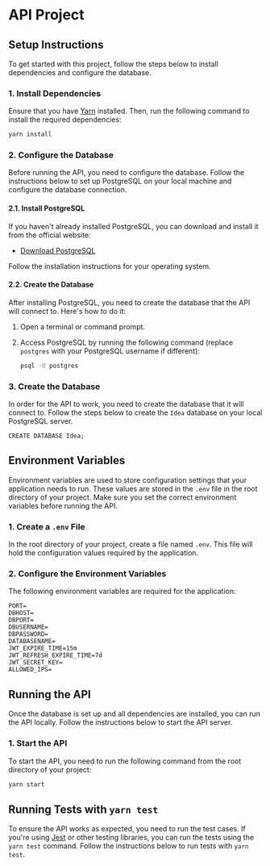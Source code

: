 # API Project

## Setup Instructions

To get started with this project, follow the steps below to install dependencies and configure the database.

### 1. Install Dependencies

Ensure that you have [Yarn](https://classic.yarnpkg.com/en/docs/install) installed. Then, run the following command to install the required dependencies:

```bash
yarn install
```

### 2. Configure the Database

Before running the API, you need to configure the database. Follow the instructions below to set up PostgreSQL on your local machine and configure the database connection.

#### 2.1. Install PostgreSQL

If you haven't already installed PostgreSQL, you can download and install it from the official website:

- [Download PostgreSQL](https://www.postgresql.org/download/)

Follow the installation instructions for your operating system.

#### 2.2. Create the Database

After installing PostgreSQL, you need to create the database that the API will connect to. Here's how to do it:

1. Open a terminal or command prompt.
2. Access PostgreSQL by running the following command (replace `postgres` with your PostgreSQL username if different):

   ```bash
   psql -U postgres

### 3. Create the Database

In order for the API to work, you need to create the database that it will connect to. Follow the steps below to create the `Idea` database on your local PostgreSQL server.
```
CREATE DATABASE Idea;
```

## Environment Variables

Environment variables are used to store configuration settings that your application needs to run. These values are stored in the `.env` file in the root directory of your project. Make sure you set the correct environment variables before running the API.

### 1. Create a `.env` File

In the root directory of your project, create a file named `.env`. This file will hold the configuration values required by the application.

### 2. Configure the Environment Variables

The following environment variables are required for the application:

```env
PORT=
DBHOST=
DBPORT=
DBUSERNAME=
DBPASSWORD=
DATABASENAME=
JWT_EXPIRE_TIME=15m
JWT_REFRESH_EXPIRE_TIME=7d
JWT_SECRET_KEY=
ALLOWED_IPS=
```

## Running the API

Once the database is set up and all dependencies are installed, you can run the API locally. Follow the instructions below to start the API server.

### 1. Start the API

To start the API, you need to run the following command from the root directory of your project:

```bash
yarn start
```

## Running Tests with `yarn test`

To ensure the API works as expected, you need to run the test cases. If you're using [Jest](https://jestjs.io/) or other testing libraries, you can run the tests using the `yarn test` command. Follow the instructions below to run tests with `yarn test`.
